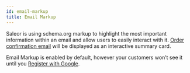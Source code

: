 ```yaml
---
id: email-markup
title: Email Markup
---
```


Saleor is using schema.org markup to highlight the most important information within an email and allow users to easily interact with it. [Order confirmation email](https://developers.google.com/gmail/markup/reference/order) will be displayed as an interactive summary card.

Email Markup is enabled by default, however your customers won’t see it until you [Register with Google](https://developers.google.com/gmail/markup/registering-with-google).